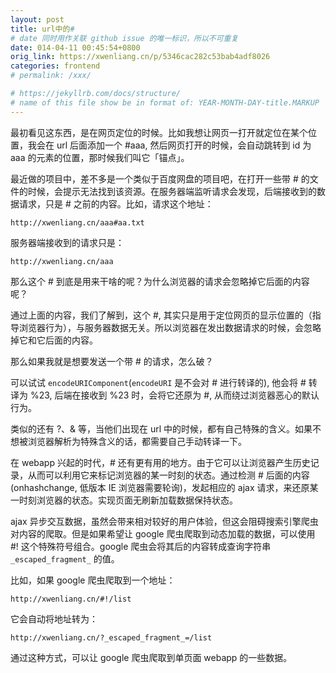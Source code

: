```yaml
---
layout: post
title: url中的#
# date 同时用作关联 github issue 的唯一标识，所以不可重复
date: 014-04-11 00:45:54+0800
orig_link: https://xwenliang.cn/p/5346cac282c53bab4adf8026
categories: frontend
# permalink: /xxx/

# https://jekyllrb.com/docs/structure/
# name of this file show be in format of: YEAR-MONTH-DAY-title.MARKUP
---
```



最初看见这东西，是在网页定位的时候。比如我想让网页一打开就定位在某个位置，我会在 url 后面添加一个 #aaa, 然后网页打开的时候，会自动跳转到 id 为 aaa 的元素的位置，那时候我们叫它「锚点」。

最近做的项目中，差不多是一个类似于百度网盘的项目吧，在打开一些带 # 的文件的时候，会提示无法找到该资源。在服务器端监听请求会发现，后端接收到的数据请求，只是 # 之前的内容。比如，请求这个地址：  

`http://xwenliang.cn/aaa#aa.txt`  

服务器端接收到的请求只是：  

`http://xwenliang.cn/aaa`  

那么这个 # 到底是用来干啥的呢？为什么浏览器的请求会忽略掉它后面的内容呢？  

通过上面的内容，我们了解到，这个 #, 其实只是用于定位网页的显示位置的（指导浏览器行为），与服务器数据无关。所以浏览器在发出数据请求的时候，会忽略掉它和它后面的内容。  

那么如果我就是想要发送一个带 # 的请求，怎么破？  

可以试试 `encodeURIComponent`(`encodeURI` 是不会对 # 进行转译的), 他会将 # 转译为 %23, 后端在接收到 %23 时，会将它还原为 #, 从而绕过浏览器恶心的默认行为。  

类似的还有 ?、& 等，当他们出现在 url 中的时候，都有自己特殊的含义。如果不想被浏览器解析为特殊含义的话，都需要自己手动转译一下。  

在 webapp 兴起的时代，# 还有更有用的地方。由于它可以让浏览器产生历史记录，从而可以利用它来标记浏览器的某一时刻的状态。通过检测 # 后面的内容(onhashchange, 低版本 IE 浏览器需要轮询)，发起相应的 ajax 请求，来还原某一时刻浏览器的状态。实现页面无刷新加载数据保持状态。  

ajax 异步交互数据，虽然会带来相对较好的用户体验，但这会阻碍搜索引擎爬虫对内容的爬取。但是如果希望让 google 爬虫爬取到动态加载的数据，可以使用 #! 这个特殊符号组合。google 爬虫会将其后的内容转成查询字符串 `_escaped_fragment_` 的值。  

比如，如果 google 爬虫爬取到一个地址：  

`http://xwenliang.cn/#!/list`  

它会自动将地址转为：  

`http://xwenliang.cn/?_escaped_fragment_=/list`  

通过这种方式，可以让 google 爬虫爬取到单页面 webapp 的一些数据。  

